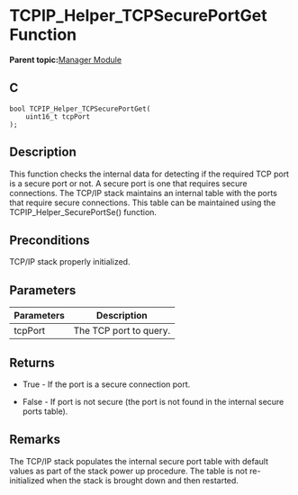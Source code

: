 # TCPIP\_Helper\_TCPSecurePortGet Function

**Parent topic:**[Manager Module](GUID-B37C4F4C-DC2D-48D9-9909-AACBA987B57A.md)

## C

```
bool TCPIP_Helper_TCPSecurePortGet(
    uint16_t tcpPort
);
```

## Description

This function checks the internal data for detecting if the required TCP port is a secure port or not. A secure port is one that requires secure connections. The TCP/IP stack maintains an internal table with the ports that require secure connections. This table can be maintained using the TCPIP\_Helper\_SecurePortSe\(\) function.

## Preconditions

TCP/IP stack properly initialized.

## Parameters

|Parameters|Description|
|----------|-----------|
|tcpPort|The TCP port to query.|

## Returns

-   True - If the port is a secure connection port.

-   False - If port is not secure \(the port is not found in the internal secure ports table\).


## Remarks

The TCP/IP stack populates the internal secure port table with default values as part of the stack power up procedure. The table is not re-initialized when the stack is brought down and then restarted.

